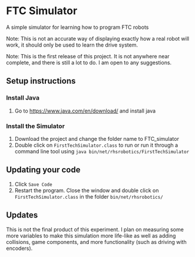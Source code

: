# FTC Simulator
 A simple simulator for learning how to program FTC robots
 
Note: This is not an accurate way of displaying exactly how a real robot will work, it should only be used to learn the drive system.

Note: This is the first release of this project. It is not anywhere near complete, and there is still a lot to do. I am open to any suggestions.

## Setup instructions
### Install Java
1. Go to https://www.java.com/en/download/ and install java
### Install the Simulator
1. Download the project and change the folder name to FTC_simulator
2. Double click on `FirstTechSimulator.class` to run or run it through a command line tool using `java bin/net/rhsrobotics/FirstTechSimulator`

## Updating your code
1. Click `Save Code`
2. Restart the program. Close the window and double click on `FirstTechSimulator.class` in the folder `bin/net/rhsrobotics/`

## Updates
This is not the final product of this experiment. I plan on measuring some more variables to make this simulation more life-like as well as adding collisions, game components, and more functionality (such as driving with encoders).
